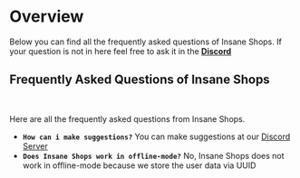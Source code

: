# Overview
Below you can find all the frequently asked questions of Insane Shops. If your question is not in here feel free to ask it in the **[Discord](https://discord.gg/3JuHDm8)**
<br>

## Frequently Asked Questions of Insane Shops
<br>

Here are all the frequently asked questions from Insane Shops.
<br>

* **`How can i make suggestions?`**
  You can make suggestions at our [Discord Server](https://discord.gg/3JuHDm8s)
* **`Does Insane Shops work in offline-mode?`**
  No, Insane Shops does not work in offline-mode because we store the user data via UUID
